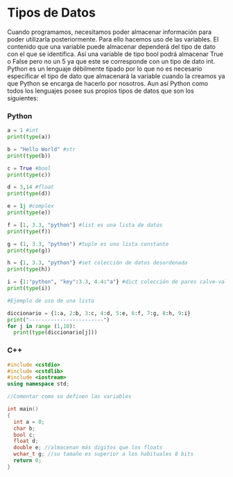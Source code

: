 # Tipos de Datos

Cuando programamos, necesitamos poder almacenar información para poder utilizarla posteriormente. Para ello hacemos uso de las variables. El contenido que una variable puede almacenar dependerá del tipo de dato con el que se identifica. Así una variable de tipo bool podrá almacenar True o False pero no un 5 ya que este se corresponde con un tipo de dato int. Python es un lenguaje débilmente tipado por lo que no es necesario especificar el tipo de dato que almacenará la variable cuando la creamos ya que Python se encarga de hacerlo por nosotros. Aun así Python como todos los lenguajes posee sus propios tipos de datos que son los siguientes:

### Python

```python
a = 1 #int
print(type(a))

b = "Hello World" #str
print(type(b))

c = True #bool
print(type(c))

d = 3,14 #float
print(type(d))

e = 1j #complex
print(type(e))

f = [1, 3.3, "python"] #list es una lista de datos
print(type(f))

g = (1, 3.3, "python") #tuple es una lista constante
print(type(g))

h = {1, 3.3, "python"} #set colección de datos desordenada
print(type(h))

i = {1:"python", "key":3.3, 4.4:"a"} #dict colección de pares calve-valor
print(type(i))

#Ejemplo de uso de una lista

diccionario = {1:a, 2:b, 3:c, 4:d, 5:e, 6:f, 7:g, 8:h, 9:i}
print("------------------------")
for j in range (1,10):
  print(type(diccionario[j]))
```

### C++

```cpp
#include <cstdio>
#include <cstdlib>
#include <iostream>
using namespace std;

//Comentar como se definen las variables

int main()
{
  int a = 0;
  char b;
  bool c;
  float d;
  double e; //almacenan más digitos que los floats
  wchar_t g; //su tamaño es superior a los habituales 8 bits
  return 0;
}
```